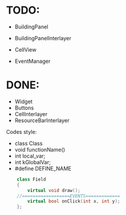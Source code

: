 # TODO:
* BuildingPanel
* BuildingPanelInterlayer
* CellView

* EventManager

# DONE:
* Widget
* Buttons
* CellInterlayer
* ResourceBarInterlayer


Codes style:

* class Class 
* void functionName()
* int local_var;
* int kGlobalVar;
* #define DEFINE_NAME


```c++
    class Field
    {
        virtual void draw();
    //==================EVENTS============= 
        virtual bool onClick(int x, int y);
    };
```